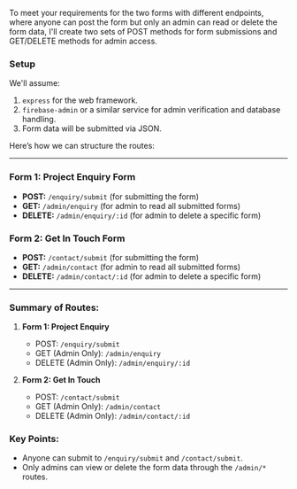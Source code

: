 To meet your requirements for the two forms with different endpoints, where anyone can post the form but only an admin can read or delete the form data, I'll create two sets of POST methods for form submissions and GET/DELETE methods for admin access.

### Setup

We'll assume:
1. `express` for the web framework.
2. `firebase-admin` or a similar service for admin verification and database handling.
3. Form data will be submitted via JSON.

Here’s how we can structure the routes:

---

### **Form 1: Project Enquiry Form**
- **POST:** `/enquiry/submit` (for submitting the form)
- **GET:** `/admin/enquiry` (for admin to read all submitted forms)
- **DELETE:** `/admin/enquiry/:id` (for admin to delete a specific form)

### **Form 2: Get In Touch Form**
- **POST:** `/contact/submit` (for submitting the form)
- **GET:** `/admin/contact` (for admin to read all submitted forms)
- **DELETE:** `/admin/contact/:id` (for admin to delete a specific form)

---
 
### Summary of Routes:

1. **Form 1: Project Enquiry**
   - POST: `/enquiry/submit`
   - GET (Admin Only): `/admin/enquiry`
   - DELETE (Admin Only): `/admin/enquiry/:id`

2. **Form 2: Get In Touch**
   - POST: `/contact/submit`
   - GET (Admin Only): `/admin/contact`
   - DELETE (Admin Only): `/admin/contact/:id`

### Key Points:
- Anyone can submit to `/enquiry/submit` and `/contact/submit`.
- Only admins can view or delete the form data through the `/admin/*` routes.
